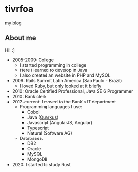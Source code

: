 # tivrfoa
[my blog](myblog)


## About me

Hi! :]

  - 2005-2009: College
    - I started programming in college
    - Here I learned to develop in Java
	- I also created an website in PHP and MySQL
  - 2009: Rails Summit Latin America (Sao Paulo - Brazil)
    - I loved Ruby, but only looked at it briefly
  - 2010: Oracle Certified Professional, Java SE 6 Programmer
  - 2010: Bank clerk
  - 2012-current: I moved to the Bank's IT department
    - Programming languages I use:
	  - Cobol
	  - Java ([Quarkus](https://github.com/quarkusio/quarkus))
	  - Javascript (AngularJS, Angular)
	  - Typescript
	  - Natural (Software AG)
	- Databases:
	  - DB2
	  - Oracle
	  - MySQL
	  - MongoDB
  - 2020: I started to study Rust
